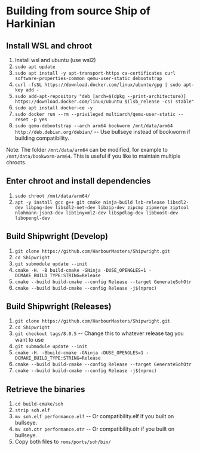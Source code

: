 # Building from source Ship of Harkinian
## Install WSL and chroot
1. 	Install wsl and ubuntu (use wsl2)
2. 	`sudo apt update`
3.	`sudo apt install -y apt-transport-https ca-certificates curl software-properties-common qemu-user-static debootstrap`
4.	`curl -fsSL https://download.docker.com/linux/ubuntu/gpg | sudo apt-key add -`
5.	`sudo add-apt-repository "deb [arch=$(dpkg --print-architecture)] https://download.docker.com/linux/ubuntu $(lsb_release -cs) stable"`
6.	`sudo apt install docker-ce -y`
7.	`sudo docker run --rm --privileged multiarch/qemu-user-static --reset -p yes`
8.	`sudo qemu-debootstrap --arch arm64 bookworm /mnt/data/arm64 http://deb.debian.org/debian/` -- Use bullseye instead of bookworm if building compatibility.

Note: The folder `/mnt/data/arm64` can be modified, for example to `/mnt/data/bookworm-arm64`. This is useful if you like to maintain multiple chroots.

## Enter chroot and install dependencies
1. 	`sudo chroot /mnt/data/arm64/`
2.  `apt -y install gcc g++ git cmake ninja-build lsb-release libsdl2-dev libpng-dev libsdl2-net-dev libzip-dev zipcmp zipmerge ziptool nlohmann-json3-dev libtinyxml2-dev libspdlog-dev libboost-dev libopengl-dev`

## Build Shipwright (Develop)
1.  `git clone https://github.com/HarbourMasters/Shipwright.git`
2.  `cd Shipwright`
3.  `git submodule update --init`
4.  `cmake -H. -B build-cmake -GNinja -DUSE_OPENGLES=1 -DCMAKE_BUILD_TYPE:STRING=Release`
5.  `cmake --build build-cmake --config Release --target GenerateSohOtr`
6.  `cmake --build build-cmake --config Release -j$(nproc)`

## Build Shipwright (Releases)
1.  `git clone https://github.com/HarbourMasters/Shipwright.git`
2.  `cd Shipwright`
3.  `git checkout tags/8.0.5` -- Change this to whatever release tag you want to use
4.  `git submodule update --init`
5.  `cmake -H. -Bbuild-cmake -GNinja -DUSE_OPENGLES=1 -DCMAKE_BUILD_TYPE:STRING=Release`
6.  `cmake --build build-cmake --config Release --target GenerateSohOtr`
7.  `cmake --build build-cmake --config Release -j$(nproc)`

## Retrieve the binaries
1.  `cd build-cmake/soh`
2.  `strip soh.elf`
3.  `mv soh.elf performance.elf` -- Or compatibility.elf if you built on bullseye.
4.  `mv soh.otr performance.otr` -- Or compatibility.otr if you built on bullseye.
5.  Copy both files to `roms/ports/soh/bin/`
